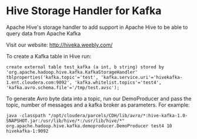 # Hive Storage Handler for Kafka

Apache Hive's storage handler to add support in Apache Hive to be able to query data from Apache Kafka

Visit our website: http://hiveka.weebly.com/

To create a Kafka table in Hive run:
```
create external table test_kafka (a int, b string) stored by 'org.apache.hadoop.hive.kafka.KafkaStorageHandler' tblproperties('kafka.topic'='test', 'kafka.service.uri'='hivekafka-1.ent.cloudera.com:9092', 'kafka.whitelist.topics'='test4', 'kafka.avro.schema.file'='/tmp/test.avsc');
```

To generate Avro byte data into a topic, run our DemoProducer and pass the topic, number of messages and a kafka broker as parameters.
For example:
```
java -classpath "/opt/cloudera/parcels/CDH/lib/avro/*:hive-kafka-1.0-SNAPSHOT.jar:/usr/lib/hive/*:/usr/lib/hive/*" org.apache.hadoop.hive.kafka.demoproducer.DemoProducer test4 10 hivekafka-1:9092
```
